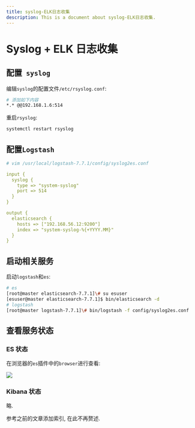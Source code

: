 ```yaml
---
title: syslog-ELK日志收集
description: This is a document about syslog-ELK日志收集.
---
```


# Syslog + ELK 日志收集

## 配置` syslog`

编辑`syslog`的配置文件`/etc/rsyslog.conf`:

```bash
# 添加如下内容
*.* @@192.168.1.6:514
```

重启`rsyslog`:

```bash
systemctl restart rsyslog
```

## 配置`Logstash`

```yaml
# vim /usr/local/logstash-7.7.1/config/syslog2es.conf

input {
  syslog {
    type => "system-syslog"
    port => 514  
  }
}

output {
  elasticsearch {
    hosts => ["192.168.56.12:9200"]
    index => "system-syslog-%{+YYYY.MM}"
  }
}
```

## 启动相关服务

启动`logstash`和`es`:

```bash
# es
[root@master elasticsearch-7.7.1]\# su esuser
[esuser@master elasticsearch-7.7.1]$ bin/elasticsearch -d
# logstash
[root@master logstash-7.7.1]\# bin/logstash -f config/syslog2es.conf
```

## 查看服务状态

### ES 状态

在浏览器的`es`插件中的`browser`进行查看:

![](https://cdn.agou-ops.cn/blog-images/elk%20stack/syslog%2Belk.png)

### Kibana 状态

略.

参考之前的文章添加索引, 在此不再赘述.